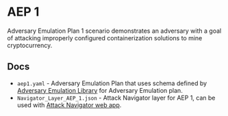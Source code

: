 # AEP 1

Adversary Emulation Plan 1 scenario demonstrates an adversary with a goal of attacking improperly configured containerization solutions to mine cryptocurrency.

## Docs

* `aep1.yaml` - Adversary Emulation Plan that uses schema defined by [Adversary Emulation Library](https://github.com/center-for-threat-informed-defense/adversary_emulation_library) for Adversary Emulation plan.
* `Navigator_Layer_AEP_1.json` - Attack Navigator layer for AEP 1, can be used with [Attack Navigator web app](https://mitre-attack.github.io/attack-navigator/).
